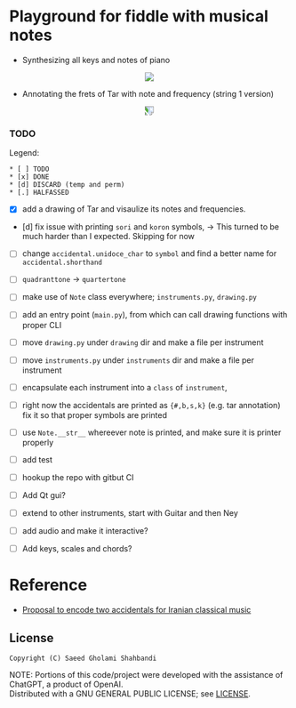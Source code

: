 # Playground for fiddle with musical notes

* Synthesizing all keys and notes of piano
<p align="center">
    <img src="https://github.com/saeedghsh/musical_notes/blob/master/images/pinao_keys_frquencies.png">
</p>

* Annotating the frets of Tar with note and frequency (string 1 version)
<p align="center">
    <img src="https://github.com/saeedghsh/musical_notes/blob/master/images/tar_small_1290x362_string1_annotated.jpg"  style="transform: rotate(90deg);">
</p>


### TODO
Legend:
```
* [ ] TODO
* [x] DONE
* [d] DISCARD (temp and perm)
* [.] HALFASSED
```

* [x] add a drawing of Tar and visaulize its notes and frequencies.
* [d] fix issue with printing `sori` and `koron` symbols,
        -> This turned to be much harder than I expected. Skipping for now

* [ ] change `accidental.unidoce_char` to `symbol` and find a better name for `accidental.shorthand`
* [ ] `quadranttone` -> `quartertone`

* [ ] make use of `Note` class everywhere; `instruments.py`, `drawing.py`
* [ ] add an entry point (`main.py`), from which can call drawing functions with proper CLI
* [ ] move `drawing.py` under `drawing` dir and make a file per instrument
* [ ] move `instruments.py` under `instruments` dir and make a file per instrument
* [ ] encapsulate each instrument into a `class` of `instrument`,
* [ ] right now the accidentals are printed as `{#,b,s,k}` (e.g. tar annotation) fix it so that proper symbols are printed
* [ ] use `Note.__str__` whereever note is printed, and make sure it is printer properly
* [ ] add test
* [ ] hookup the repo with gitbut CI
* [ ] Add Qt gui?
* [ ] extend to other instruments, start with Guitar and then Ney
* [ ] add audio and make it interactive?
* [ ] Add keys, scales and chords?


# Reference
* [Proposal to encode two accidentals for Iranian classical music](https://www.unicode.org/L2/L2020/20159-iran-music-symbols.pdf)

License
-------
```
Copyright (C) Saeed Gholami Shahbandi
```
 
NOTE: Portions of this code/project were developed with the assistance of ChatGPT, a product of OpenAI.  
Distributed with a GNU GENERAL PUBLIC LICENSE; see [LICENSE](https://github.com/saeedghsh/3D_models/blob/master/LICENSE).
